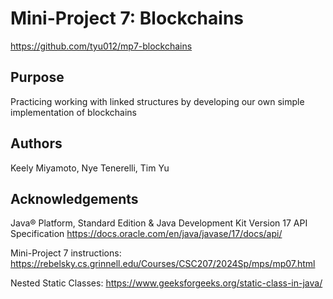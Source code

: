 # Mini-Project 7: Blockchains

https://github.com/tyu012/mp7-blockchains

## Purpose

Practicing working with linked structures by developing our own simple implementation of blockchains 

## Authors

Keely Miyamoto, Nye Tenerelli, Tim Yu

## Acknowledgements

Java® Platform, Standard Edition & Java Development Kit
Version 17 API Specification
https://docs.oracle.com/en/java/javase/17/docs/api/

Mini-Project 7 instructions:
https://rebelsky.cs.grinnell.edu/Courses/CSC207/2024Sp/mps/mp07.html

Nested Static Classes:
https://www.geeksforgeeks.org/static-class-in-java/